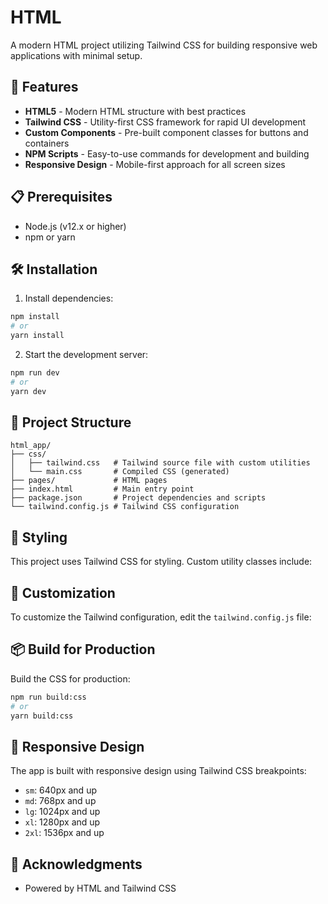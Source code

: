 # HTML

A modern HTML project utilizing Tailwind CSS for building responsive web applications with minimal setup.

## 🚀 Features

- **HTML5** - Modern HTML structure with best practices 
- **Tailwind CSS** - Utility-first CSS framework for rapid UI development
- **Custom Components** - Pre-built component classes for buttons and containers
- **NPM Scripts** - Easy-to-use commands for development and building
- **Responsive Design** - Mobile-first approach for all screen sizes

## 📋 Prerequisites

- Node.js (v12.x or higher)
- npm or yarn

## 🛠️ Installation

1. Install dependencies:
```bash
npm install
# or
yarn install
```

2. Start the development server:
```bash
npm run dev
# or
yarn dev
```

## 📁 Project Structure

```
html_app/
├── css/
│   ├── tailwind.css   # Tailwind source file with custom utilities
│   └── main.css       # Compiled CSS (generated)
├── pages/             # HTML pages
├── index.html         # Main entry point
├── package.json       # Project dependencies and scripts
└── tailwind.config.js # Tailwind CSS configuration
```

## 🎨 Styling

This project uses Tailwind CSS for styling. Custom utility classes include:


## 🧩 Customization

To customize the Tailwind configuration, edit the `tailwind.config.js` file:


## 📦 Build for Production

Build the CSS for production:

```bash
npm run build:css
# or
yarn build:css
```

## 📱 Responsive Design

The app is built with responsive design using Tailwind CSS breakpoints:

- `sm`: 640px and up
- `md`: 768px and up
- `lg`: 1024px and up
- `xl`: 1280px and up
- `2xl`: 1536px and up

## 🙏 Acknowledgments

- Powered by HTML and Tailwind CSS

